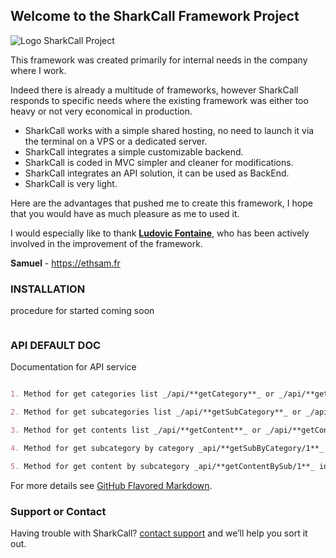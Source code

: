 ## Welcome to the SharkCall Framework Project

![Logo SharkCall Project](https://github.com/ethsam/Sharkcall-Framework-with-backend/blob/master/sharkcall-with-backend/logo-SharkCall.png)

This framework was created primarily for internal needs in the company where I work.

Indeed there is already a multitude of frameworks, however SharkCall responds to specific needs where the existing framework was either too heavy or not very economical in production.

- SharkCall works with a simple shared hosting, no need to launch it via the terminal on a VPS or a dedicated server.
- SharkCall integrates a simple customizable backend.
- SharkCall is coded in MVC simpler and cleaner for modifications.
- SharkCall integrates an API solution, it can be used as BackEnd.
- SharkCall is very light.

Here are the advantages that pushed me to create this framework, I hope that you would have as much pleasure as me to used it.


I would especially like to thank **[Ludovic Fontaine](https://github.com/Ludovic974)**, who has been actively involved in the improvement of the framework.

**Samuel** - https://ethsam.fr

### INSTALLATION

procedure for started coming soon

```

```

### API DEFAULT DOC

Documentation for API service

```markdown

1. Method for get categories list _/api/**getCategory**_ or _/api/**getCategory/1**_ for get single category

2. Method for get subcategories list _/api/**getSubCategory**_ or _/api/**getSubCategory/1**_ for get single subcategory

3. Method for get contents list _/api/**getContent**_ or _/api/**getContent/1**_ for get single content

4. Method for get subcategory by category _api/**getSubByCategory/1**_ integer is ID of category

5. Method for get content by subcategory _api/**getContentBySub/1**_ integer is ID of subcategory

```

For more details see [GitHub Flavored Markdown](https://guides.github.com/features/mastering-markdown/).


### Support or Contact

Having trouble with SharkCall? [contact support](https://ethsam.fr) and we’ll help you sort it out.
